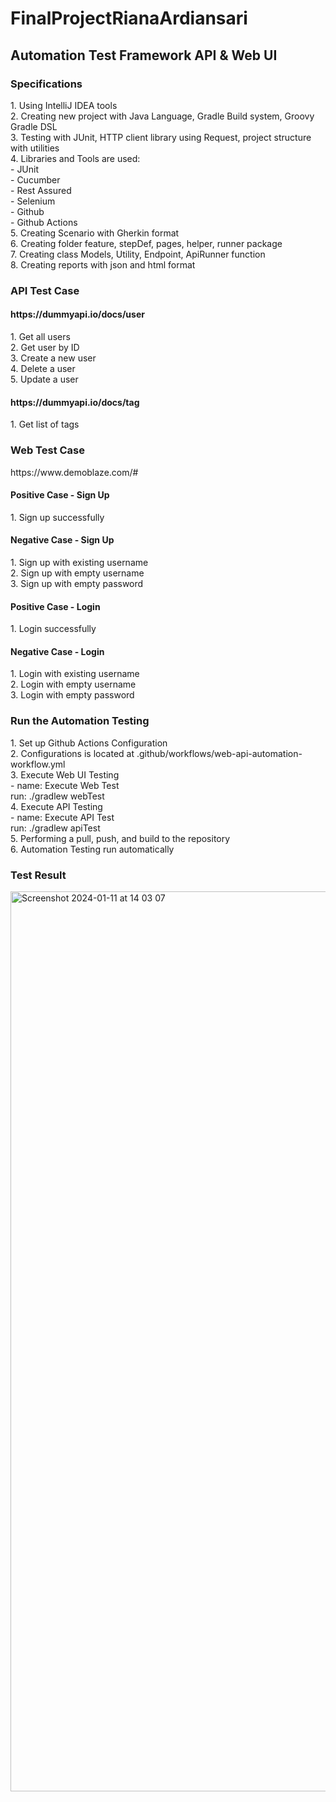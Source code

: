 # FinalProjectRianaArdiansari

<h2>Automation Test Framework API & Web UI</h2>

<h3>Specifications</h3>
1. Using IntelliJ IDEA tools<br/>
2. Creating new project with Java Language, Gradle Build system, Groovy Gradle DSL<br/>
3. Testing with JUnit, HTTP client library using Request, project structure with utilities<br/>
4. Libraries and Tools are used:<br/>
    - JUnit<br/>
    - Cucumber<br/>
    - Rest Assured<br/>
    - Selenium<br/>
    - Github<br/>
    - Github Actions<br/>
5. Creating Scenario with Gherkin format<br/>
6. Creating folder feature, stepDef, pages, helper, runner package<br/>
7. Creating class Models, Utility, Endpoint, ApiRunner function<br/>
8. Creating reports with json and html format<br/>

<h3>API Test Case</h3>
<h4>https://dummyapi.io/docs/user</h4>
1. Get all users<br/>
2. Get user by ID<br/>
3. Create a new user<br/>
4. Delete a user<br/>
5. Update a user<br/>

<h4>https://dummyapi.io/docs/tag</h4>
1. Get list of tags<br/>

<h3>Web Test Case</h3>
https://www.demoblaze.com/#<br/>

<h4>Positive Case - Sign Up</h4>
1. Sign up successfully<br/>

<h4>Negative Case - Sign Up</h4>
1. Sign up with existing username<br/>
2. Sign up with empty username<br/>
3. Sign up with empty password<br/>

<h4>Positive Case - Login</h4>
1. Login successfully<br/>

<h4>Negative Case - Login</h4>
1. Login with existing username<br/>
2. Login with empty username<br/>
3. Login with empty password<br/>

<h3>Run the Automation Testing</h3>
1. Set up Github Actions Configuration<br/>
2. Configurations is located at .github/workflows/web-api-automation-workflow.yml<br/>
3. Execute Web UI Testing <br/>
   - name: Execute Web Test<br/>
     run: ./gradlew webTest<br/>
4. Execute API Testing<br/>
   - name: Execute API Test<br/>
     run: ./gradlew apiTest<br/>
5. Performing a pull, push, and build to the repository<br/>
6. Automation Testing run automatically<br/>

<h3>Test Result</h3>
<img width="1440" alt="Screenshot 2024-01-11 at 14 03 07" src="https://github.com/rianardiansari/FinalProjectRianaArdiansari/assets/149749846/df7de913-5175-4f20-9199-d18140bbea1a">
